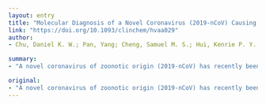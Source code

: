 ```yaml
---
layout: entry
title: "Molecular Diagnosis of a Novel Coronavirus (2019-nCoV) Causing an Outbreak of Pneumonia"
link: "https://doi.org/10.1093/clinchem/hvaa029"
author:
- Chu, Daniel K. W.; Pan, Yang; Cheng, Samuel M. S.; Hui, Kenrie P. Y.; Krishnan, Pavithra; Liu, Yingzhi; Ng, Daisy Y. M.; Wan, Carrie K. C.; Yang, Peng; Wang, Quanyi; Peiris, Malik; Poon, Leo L. M.

summary:
- "A novel coronavirus of zoonotic origin (2019-nCoV) has recently been identified in patients with acute respiratory disease. The outbreak was initially detected in Wuhan, a major city of China, but has subsequently been detected in other provinces of China. Outbreaks in health care workers indicate human-to-human transmission. Molecular tests for rapid detection of this virus are urgently needed for early identification of infected patients."

original:
- "A novel coronavirus of zoonotic origin (2019-nCoV) has recently been identified in patients with acute respiratory disease. This virus is genetically similar to SARS coronavirus and bat SARS-like coronaviruses. The outbreak was initially detected in Wuhan, a major city of China, but has subsequently been detected in other provinces of China. Travel-associated cases have also been reported in a few other countries. Outbreaks in health care workers indicate human-to-human transmission. Molecular tests for rapid detection of this virus are urgently needed for early identification of infected patients. METHODS: We developed two 1-step quantitative real-time reverse-transcription PCR assays to detect two different regions (ORF1b and N) of the viral genome. The primer and probe sets were designed to react with this novel coronavirus and its closely related viruses, such as SARS coronavirus. These assays were evaluated using a panel of positive and negative controls. In addition, respiratory specimens from two 2019-nCoV-infected patients were tested. RESULTS: Using RNA extracted from cells infected by SARS coronavirus as a positive control, these assays were shown to have a dynamic range of at least seven orders of magnitude (2x10-4-2000 TCID50/reaction). Using DNA plasmids as positive standards, the detection limits of these assays were found to be below 10 copies per reaction. All negative control samples were negative in the assays. Samples from two 2019-nCoV-infected patients were positive in the tests. CONCLUSIONS: The established assays can achieve a rapid detection of 2019n-CoV in human samples, thereby allowing early identification of patients."
---
```


